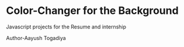 # Color-Changer for the Background

Javascript projects for the Resume and internship
<br>

Author-Aayush Togadiya